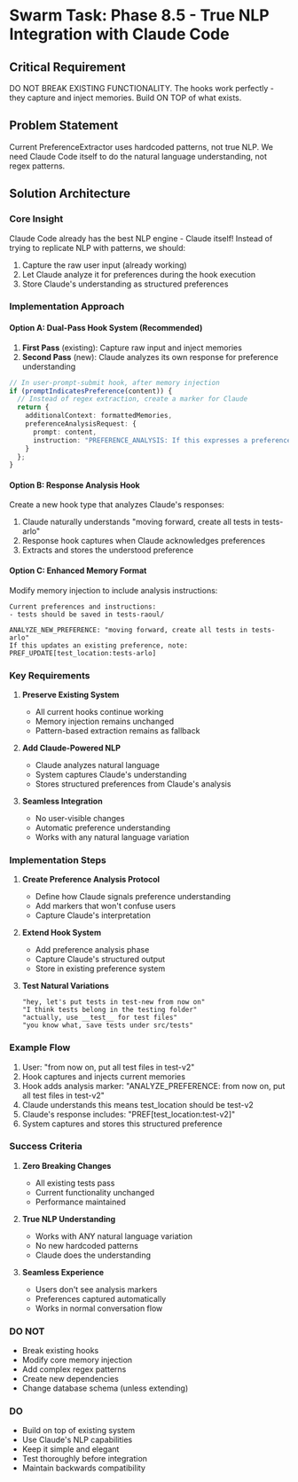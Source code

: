 # Swarm Task: Phase 8.5 - True NLP Integration with Claude Code

## Critical Requirement
DO NOT BREAK EXISTING FUNCTIONALITY. The hooks work perfectly - they capture and inject memories. Build ON TOP of what exists.

## Problem Statement
Current PreferenceExtractor uses hardcoded patterns, not true NLP. We need Claude Code itself to do the natural language understanding, not regex patterns.

## Solution Architecture

### Core Insight
Claude Code already has the best NLP engine - Claude itself! Instead of trying to replicate NLP with patterns, we should:
1. Capture the raw user input (already working)
2. Let Claude analyze it for preferences during the hook execution
3. Store Claude's understanding as structured preferences

### Implementation Approach

#### Option A: Dual-Pass Hook System (Recommended)
1. **First Pass** (existing): Capture raw input and inject memories
2. **Second Pass** (new): Claude analyzes its own response for preference understanding

```typescript
// In user-prompt-submit hook, after memory injection
if (promptIndicatesPreference(content)) {
  // Instead of regex extraction, create a marker for Claude
  return {
    additionalContext: formattedMemories,
    preferenceAnalysisRequest: {
      prompt: content,
      instruction: "PREFERENCE_ANALYSIS: If this expresses a preference, respond with: PREF[key:value]"
    }
  };
}
```

#### Option B: Response Analysis Hook
Create a new hook type that analyzes Claude's responses:
1. Claude naturally understands "moving forward, create all tests in tests-arlo"
2. Response hook captures when Claude acknowledges preferences
3. Extracts and stores the understood preference

#### Option C: Enhanced Memory Format
Modify memory injection to include analysis instructions:
```
Current preferences and instructions:
- tests should be saved in tests-raoul/

ANALYZE_NEW_PREFERENCE: "moving forward, create all tests in tests-arlo"
If this updates an existing preference, note: PREF_UPDATE[test_location:tests-arlo]
```

### Key Requirements

1. **Preserve Existing System**
   - All current hooks continue working
   - Memory injection remains unchanged
   - Pattern-based extraction remains as fallback

2. **Add Claude-Powered NLP**
   - Claude analyzes natural language
   - System captures Claude's understanding
   - Stores structured preferences from Claude's analysis

3. **Seamless Integration**
   - No user-visible changes
   - Automatic preference understanding
   - Works with any natural language variation

### Implementation Steps

1. **Create Preference Analysis Protocol**
   - Define how Claude signals preference understanding
   - Add markers that won't confuse users
   - Capture Claude's interpretation

2. **Extend Hook System**
   - Add preference analysis phase
   - Capture Claude's structured output
   - Store in existing preference system

3. **Test Natural Variations**
   ```
   "hey, let's put tests in test-new from now on"
   "I think tests belong in the testing folder"
   "actually, use __test__ for test files"
   "you know what, save tests under src/tests"
   ```

### Example Flow

1. User: "from now on, put all test files in test-v2"
2. Hook captures and injects current memories
3. Hook adds analysis marker: "ANALYZE_PREFERENCE: from now on, put all test files in test-v2"
4. Claude understands this means test_location should be test-v2
5. Claude's response includes: "PREF[test_location:test-v2]"
6. System captures and stores this structured preference

### Success Criteria

1. **Zero Breaking Changes**
   - All existing tests pass
   - Current functionality unchanged
   - Performance maintained

2. **True NLP Understanding**
   - Works with ANY natural language variation
   - No new hardcoded patterns
   - Claude does the understanding

3. **Seamless Experience**
   - Users don't see analysis markers
   - Preferences captured automatically
   - Works in normal conversation flow

### DO NOT
- Break existing hooks
- Modify core memory injection
- Add complex regex patterns
- Create new dependencies
- Change database schema (unless extending)

### DO
- Build on top of existing system
- Use Claude's NLP capabilities
- Keep it simple and elegant
- Test thoroughly before integration
- Maintain backwards compatibility